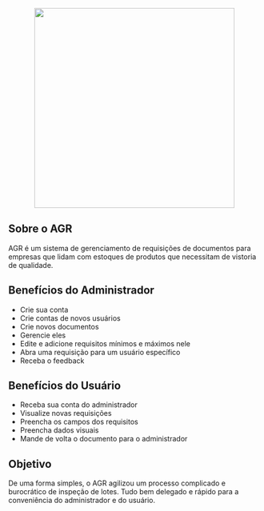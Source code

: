 <p align="center"><a href="https://laravel.com" target="_blank"><img src="https://static.wixstatic.com/media/5ae144_53127bc69c144f988ff9b7d420e65508%7Emv2.png/v1/fill/w_192%2Ch_192%2Clg_1%2Cusm_0.66_1.00_0.01/5ae144_53127bc69c144f988ff9b7d420e65508%7Emv2.png" width="400"></a></p>

## Sobre o AGR

AGR é um sistema de gerenciamento de requisições de documentos para empresas que lidam com estoques de produtos que necessitam de vistoria de qualidade.

## Benefícios do Administrador
- Crie sua conta
- Crie contas de novos usuários
- Crie novos documentos
- Gerencie eles
- Edite e adicione requisitos mínimos e máximos nele
- Abra uma requisição para um usuário específico
- Receba o feedback

## Benefícios do Usuário
- Receba sua conta do administrador
- Visualize novas requisições
- Preencha os campos dos requisitos
- Preencha dados visuais
- Mande de volta o documento para o administrador

## Objetivo

De uma forma simples, o AGR agilizou um processo complicado e burocrático de inspeção de lotes. Tudo bem delegado e rápido para a conveniência do administrador e do usuário.